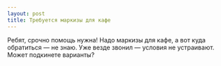```yaml
---
layout: post 
title: Требуется маркизы для кафе 
--- 
```

Ребят, срочно помощь нужна! Надо маркизы для кафе, а вот куда обратиться — не знаю. Уже везде звонил — условия не устраивают. Может подкинете варианты?